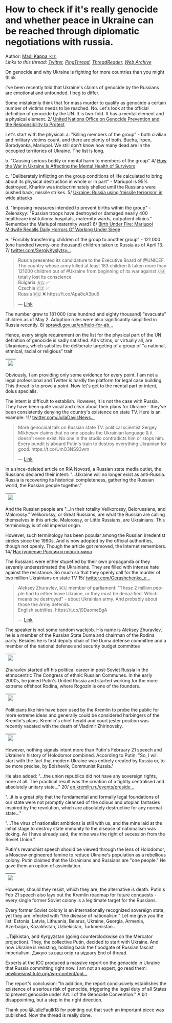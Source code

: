 # How to check if it's really genocide and whether peace in Ukraine can be reached through diplomatic negotiations with russia.

Author: [Madi Kappa 🇰🇿](https://twitter.com/MuKappa)  
*Links to this thread: [Twitter](https://twitter.com/MuKappa/status/1530507103458275328), [PingThread](https://pingthread.com/thread/1530507103458275328), [ThreadReader](https://threadreaderapp.com/thread/1530507103458275328.html), [Web Archive](https://web.archive.org/web/*/https://twitter.com/MuKappa/status/1530507103458275328)*

On genocide and why Ukraine is fighting for more countries than you might think

I've been recently told that Ukraine's claims of genocide by the Russians are emotional and unfounded. I beg to differ.

Some mistakenly think that for mass murder to qualify as genocide a certain number of victims needs to be reached. No. Let's look at the official definition of genocide by the UN. It is two-fold. It has a mental element and a physical element. 2/ [United Nations Office on Genocide Prevention and the Responsibility to Protect](https://www.un.org/en/genocideprevention/genocide.shtml)

Let's start with the physical:
a. "Killing members of the group" - both civilian and military victims count, and there are plenty of both. Bucha, Irpen, Borodyanka, Mariupol. We still don't know how many dead are in the occupied territories of Ukraine. The list is long.

b. "Causing serious bodily or mental harm to members of the group" 4/
[How the War in Ukraine Is Affecting the Mental Health of Survivors](https://www.verywellmind.com/ukrainian-mental-health-during-the-war-5225389)

c. "Deliberately inflicting on the group conditions of life calculated to bring about its physical destruction in whole or in part" - Mariupol is 95% destroyed, Kharkiv was indiscriminately shelled until the Russians were pushed back, missile strikes. 5/ [Ukraine: Russia using 'missile terrorism' in wide attacks](https://apnews.com/article/russia-ukraine-business-europe-united-nations-evacuations-d5fead271f5bd1ff19196d9e52253079)

d. "Imposing measures intended to prevent births within the group" - Zelenskyy: "Russian troops have destroyed or damaged nearly 400 healthcare institutions: hospitals, maternity wards, outpatient clinics." Remember the Mariupol maternity ward? 6/ [Birth Under Fire: Mariupol Midwife Recalls Daily Horrors Of Working Under Siege](https://www.rferl.org/a/mariupol-maternity-hospital-ukraine-russia-war/31868350.html)

e. "Forcibly transferring children of the group to another group" - 121 000 (one hundred twenty-one thousand) children taken to Russia as of April 13. 7/ [twitter.com/SergiyKyslytsy…](https://twitter.com/SergiyKyslytsya/status/1514236425792888835?s=20&t=kfj49CZ2NhKQNTM-_K4_jg)

<blockquote class="twitter-tweet">
    <p lang="en" dir="ltr">
    Russia presented its candidature to the Executive Board of @UNICEF. The country whose army killed at least 183 children &amp; taken more than 121000 children out of #Ukraine from beginning of its war against 🇺🇦 totally lost its conscience <br />
    Bulgaria 🇧🇬 ✅<br />
    Czechia 🇨🇿 ✅<br />
    Russia 🇷🇺 ❌ https://t.co/Apa8cA3pu5<br />
    </p>
    &mdash; <a href="https://twitter.com/SergiyKyslytsya/status/1514236425792888835">Link</a>
</blockquote>

The number grew to 181 000 (one hundred and eighty thousand) "evacuate" children as of May 2. Adoption rules were also significantly simplified in Russia recently. 8/ [spravdi.gov.ua/en/help-for-ab…](https://spravdi.gov.ua/en/help-for-abducted-orphans-how-russia-adopts-children-from-ukraine/?__cf_chl_tk=MVjw2VPGYhW8XaBvFHhba0Mxv_5ED_Hp4Gim4owD7w0-1653736064-0-gaNycGzNCL0)

Hence, every single requirement on the list for the physical part of the UN definition of genocide is sadly satisfied. All victims, or virtually all, are Ukrainians, which satisfies the deliberate targeting of a group of "a national, ethnical, racial or religious" trait

| [![](https://pbs.twimg.com/media/FT12MYmWYAEoCsd.png)](https://pbs.twimg.com/media/FT12MYmWYAEoCsd.png) |
| :-: |

Obviously, I am providing only some evidence for every point. I am not a legal professional and Twitter is hardly the platform for legal case building. This thread is to prove a point. Now let's get to the mental part or intent, dolus specialis.

The intent is difficult to establish. However, it is not the case with Russia. They have been quite vocal and clear about their plans for Ukraine - they've been consistently denying the country's existence on state TV. Here is an example: 11/ [twitter.com/JuliaDavisNews…](https://twitter.com/JuliaDavisNews/status/1518787412620726273?s=20&t=A-WK8P-KS9X6oYECwJIB-A)

<blockquote class="twitter-tweet">
    <p lang="en" dir="ltr">
    More genocidal talk on Russian state TV: political scientist Sergey Mikheyev claims that no one speaks the Ukrainian language &amp; it doesn&#39;t even exist. No one in the studio contradicts him or stops him. Every pundit is aboard Putin&#39;s train to destroy everything Ukrainian for good. https://t.co/UmO3NS93wm<br />
    </p>
    &mdash; <a href="https://twitter.com/JuliaDavisNews/status/1518787412620726273">Link</a>
</blockquote>

In a since-deleted article on RIA Novosti, a Russian state media outlet, the Russians declared their intent: "...Ukraine will no longer exist as anti-Russia. Russia is recovering its historical completeness, gathering the Russian world, the Russian people together."

| [![](https://pbs.twimg.com/media/FT19GDvWAAEg_MQ.png)](https://pbs.twimg.com/media/FT19GDvWAAEg_MQ.png) |
| :-: |

And the Russian people are "...in their totality Velikorossy, Belorussians, and Malorossy." Velikorossy, or Great Russians, are what the Russian are calling themselves in this article. Malorossy, or Little Russians, are Ukrainians. This terminology is of old imperial origin.

However, such terminology has been popular among the Russian irredentist circles since the 1990s. And is now adopted by the official authorities, though not openly. Though the article got removed, the Internet remembers. 14/
[Наступление России и нового мира](https://web.archive.org/web/20220226051154/https://ria.ru/20220226/rossiya-1775162336.html)

The Russians were either stupefied by their own propaganda or they severely underestimated the Ukrainians. They are filled with intense hate against the resistance. So much so that they openly call for the murder of two million Ukrainians on state TV 15/
[twitter.com/Gerashchenko_e…](https://twitter.com/Gerashchenko_en/status/1522939116404543495?s=20&t=qgA8joTwXsiVhcoLVJH9BQ)

<blockquote class="twitter-tweet">
    <p lang="en" dir="ltr">
    Aleksey Zhuravlev, 🇷🇺 member of parliament: &#34;These 2 million people had to either leave Ukraine, or they must be denazified. Which means be destroyed&#34; - about Ukrainian army. And probably about those the Army defends.<br />
    English subtitles. https://t.co/j9DaomeEgA<br />
    </p>
    &mdash; <a href="https://twitter.com/Gerashchenko_en/status/1522939116404543495">Link</a>
</blockquote>

The speaker is not some random wackjob. His name is Aleksey Zhuravlev, he is a member of the Russian State Duma and chairman of the Rodina party. Besides he is first deputy chair of the Duma defense committee and a member of the national defense and security budget committee

| [![](https://pbs.twimg.com/media/FT2Sc03WAAMUyaa.jpg)](https://pbs.twimg.com/media/FT2Sc03WAAMUyaa.jpg) |
| :-: |

Zhuravlev started off his political career in post-Soviet Russia in the ethnocentric The Congress of ethnic Russian Communes. In the early 2000s, he joined Putin's United Russia and started working for the more extreme offshoot Rodina, where Rogozin is one of the founders.

| [![](https://pbs.twimg.com/media/FT2fhL1WUAccH-y.png)](https://pbs.twimg.com/media/FT2fhL1WUAccH-y.png) |
| :-: |

Politicians like him have been used by the Kremlin to probe the public for more extreme ideas and generally could be considered harbingers of the Kremlin's plans. Kremlin's chief herald and court jester position was recently vacated with the death of Vladimir Zhirinovsky.

| [![](https://pbs.twimg.com/media/FT2U9R2XEAAGlR9.jpg)](https://pbs.twimg.com/media/FT2U9R2XEAAGlR9.jpg) |
| :-: |

However, nothing signals intent more than Putin's February 21 speech and Ukraine's history of Holodomor combined. According to Putin: "So, I will start with the fact that modern Ukraine was entirely created by Russia or, to be more precise, by Bolshevik, Communist Russia."

He also added: "...the union republics did not have any sovereign rights, none at all. The practical result was the creation of a tightly centralised and absolutely unitary state..." 20/
[en.kremlin.ru/events/preside…](http://en.kremlin.ru/events/president/news/67828)

"...it is a great pity that the fundamental and formally legal foundations of our state were not promptly cleansed of the odious and utopian fantasies inspired by the revolution, which are absolutely destructive for any normal state..."

"...The virus of nationalist ambitions is still with us, and the mine laid at the initial stage to destroy state immunity to the disease of nationalism was ticking. As I have already said, the mine was the right of secession from the Soviet Union."

Putin's revanchist speech should be viewed through the lens of Holodomor, a Moscow engineered famine to reduce Ukraine's population as a rebellious colony. Putin claimed that the Ukrainians and Russians are "one people." He gave them an option of assimilation.

| [![](https://pbs.twimg.com/media/FT2cseJWAAAHhYV.jpg)](https://pbs.twimg.com/media/FT2cseJWAAAHhYV.jpg) |
| :-: |

However, should they resist, which they are, the alternative is death. Putin's Feb 21 speech also lays out the Kremlin roadmap for future conquests - every single former Soviet colony is a legitimate target for the Russians.

Every former Soviet colony is an internationally recognized sovereign state, yet they are infected with "the disease of nationalism." Let me give you the list: Estonia, Latvia, Lithuania, Belarus, Ukraine, Georgia, Armenia, Azerbaijan, Kazakhstan, Uzbekistan, Turkmenistan...

...Tajikistan, and Kyrgyzstan (going counterclockwise on the Mercator projection). They, the collective Putin, decided to start with Ukraine. And now Ukraine is resisting, holding back the floodgate of Russian fascist imperialism. 
Дякую за ваш опір та відвагу
End of thread.

Experts at the ICC produced a massive report on the genocide in Ukraine that Russia committing right now. I am not an expert, go read them: [newlinesinstitute.org/wp-content/upl…](https://newlinesinstitute.org/wp-content/uploads/An-Independent-Legal-Analysis-of-the-Russian-Federations-Breaches-of-the-Genocide-Convention-in-Ukraine-and-the-Duty-to-Prevent-2-1.pdf)

The report's conclusion: "In addition, the report conclusively establishes the existence of a serious risk of genocide, triggering the legal duty of all States to prevent genocide under Art. I of the Genocide Convention." A bit disappointing, but a step in the right direction.

Thank you [@JulieFaulk18](https://twitter.com/JulieFaulk18) for pointing out that such an important piece was published. Now the thread is really done.
